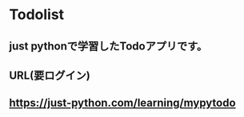 # Todolist 

## just pythonで学習したTodoアプリです。

## URL(要ログイン)
## https://just-python.com/learning/mypytodo